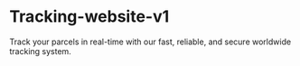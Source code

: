 # Tracking-website-v1
Track your parcels in real-time with our fast, reliable, and secure worldwide tracking system.
